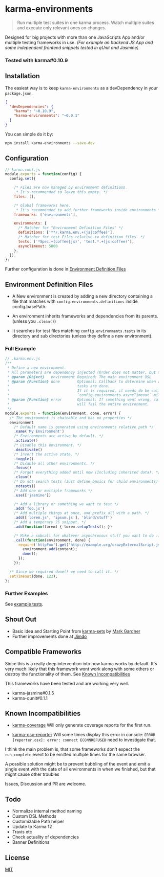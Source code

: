 karma-environments
==================

> Run multiple test suites in one karma process.
> Watch multiple suites and execute only relevant ones on changes.

Designed for big projects with more than one JavaScripts App and/or multiple testing
frameworks in use.
_(For example an backend JS App and some independent frontend snippets tested
in qUnit and Jasmine)._


### Tested with karma#0.10.9


Installation
------------

The easiest way is to keep `karma-environments` as a devDependency in your `package.json`.

```json
{
  "devDependencies": {
    "karma": "~0.10.9",
    "karma-environments": "~0.0.1"
  }
}
```

You can simple do it by:
```bash
npm install karma-environments --save-dev
```


Configuration
-------------
```js
// karma.conf.js
module.exports = function(config) {
  config.set({

  	/* Files are now managed by environment definitions.
  	 * It's recommended to leave this empty. */
  	files: [],

  	/* Global frameworks here.
  	 * It's recommended to add further frameworks inside environments */
    frameworks: ['environments'],

    environments: {
      /* Matcher for "Environment Definition Files" */
      definitions: ['**/.karma.env.+(js|coffee)'],
      /* Matcher for test Files relative to definition files. */
      tests: ['*Spec.+(coffee|js)', 'test.*.+(js|coffee)'],
      asyncTimeout: 5000
    },
  });
};
```

Further configuration is done in [Environment Definition Files](#environment-definition-files)


Environment Definition Files
----------------------------

* A New environment is created by adding a new directory containing a file that
  matches with `config.environments.definitions` inside config.basePath.

* An environment inherits frameworks and dependencies from its parents.
  (unless you `.clean()`)

* It searches for test files matching `config.environments.tests` in its directory
  and sub directories (unless they define a new environment).

### Full Example

```js
// .karma.env.js
/**
 * Define a new environment.
 * All parameters are dependency injected (Order does not matter, but the name).
 * @param {Object}   environment Required: The main environment DSL
 * @param {Function} done        Optional: Callback to determine when asynchronous
 *								 tasks are done.
 *                               If it is required, it needs do be called within
 *                               `config.environments.asyncTimeout` milliseconds.
 * @param {Function} error       Optional: If something went wrong, calling this
 *                               will fail the entire environment.
 */
module.exports = function(environment, done, error) {
  /* The environment is chainable and has no properties */
  environment
    /* Default name is generated using environments relative path */
    .name('My Environment')
    /* Environments are active by default. */
    .activate()
    /* Disable this environment. */
    .deactivate()
    /* Invert the active state. */
    .toggle()
    /* Disable all other environments. */
    .focus()
    /* Forget everything added until now (Including inherited data). */
    .clean()
    /* Do not search tests (Just define basics for child environments) */
    .notests()
    /* Add one or multiple frameworks */
    .use(['jasmine'])

    /* Add a library or something we want to test */
    .add('foo.js')
    /* Add multiple things at once, and prefix all with a path. */
    .add(['lorem.js', 'ipsum.js'], 'blind/stuff')
    /* Add a temporary JS snippet. */
    .add(function(lorem) { lorem.setupTests(); })

    /* Make a subcall for whatever asynchronous stuff you want to do :) */
    .call(function(environment, done) {
      require('httpFoo').get('http://example.org/crazyExternalScript.js').then(function(content) {
        environment.add(content);
        done();
      });
    });

  /* Since we required done() we need to call it. */
  setTimeout(done, 123);
};

```

### Further Examples

See [example tests](https://github.com/Xiphe/karma-environments/tree/master/test/example).


Shout Out
---------

 * Basic Idea and Starting Point from [karma-sets](https://github.com/markgardner/karma-sets)
   by [Mark Gardner](https://github.com/markgardner)
 * Further improvements done at [Jimdo](https://github.com/Jimdo)


Compatible Frameworks
---------------------

Since this is a really deep intervention into how karma works by default.
It's very much likely that this framework wont work along with some others
or destroy the functionality of them. See [Known Incompatibilities](#known-incompatibilities)

This frameworks have been tested and are working very well.

 * karma-jasmine#0.1.5
 * karma-qunit#0.1.1


Known Incompatibilities
-----------------------

 * [karma-coverage](https://github.com/karma-runner/karma-coverage)
   Will only generate coverage reports for the first run.

 * [karma-osx-reporter](https://github.com/petrbela/karma-osx-reporter)
   Will some times display this error in console:
   `ERROR [reporter.osx]: error: connect ECONNREFUSED`
   need to investigate that.

I think the main problem is, that some frameworks don't expect the `run_complete`
event to be emitted multiple times for the same browser.

A possible solution might be to prevent bubbling of the event and emit a single event
with the data of all environments in when we finished, but that might cause other troubles

Issues, Discussion and PR are welcome.


Todo
----

 * Normalize internal method naming
 * Custom DSL Methods
 * Customizable Path helper
 * Update to Karma 12
 * Travis etc
 * Check actuality of dependencies
 * Banner Definitions


License
-------

[MIT](https://raw.github.com/Xiphe/karma-environments/master/LICENSE)

